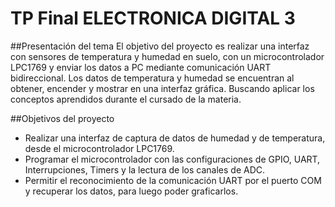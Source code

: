 # TP Final ELECTRONICA DIGITAL 3

##Presentación del tema
El objetivo del proyecto es realizar una interfaz con sensores de temperatura y humedad en suelo, con un microcontrolador LPC1769 y enviar los datos a PC mediante comunicación UART bidireccional. Los datos de temperatura y humedad se encuentran al obtener, encender y mostrar en una interfaz gráfica. Buscando aplicar los conceptos aprendidos durante el cursado de la materia.

##Objetivos del proyecto
- Realizar una interfaz de captura de datos de humedad y de temperatura, desde el
microcontrolador LPC1769.
- Programar el microcontrolador con las configuraciones de GPIO, UART, Interrupciones, Timers y la lectura de los canales de ADC.
- Permitir el reconocimiento de la comunicación UART por el puerto COM y recuperar los datos, para luego poder graficarlos.
